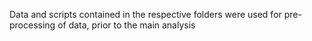 Data and scripts contained in the respective folders were used for pre-processing of data, prior to the main analysis
